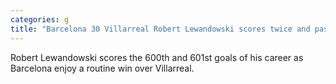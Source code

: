 ```yaml
---
categories: g
title: "Barcelona 30 Villarreal Robert Lewandowski scores twice and passes 600goal mark in his career"
---
```

Robert Lewandowski scores the 600th and 601st goals of his career as Barcelona enjoy a routine win over Villarreal.